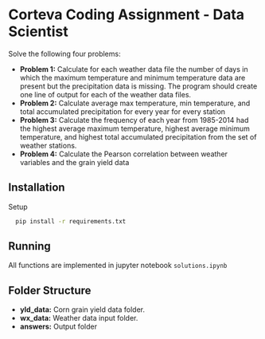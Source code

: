 
# Corteva Coding Assignment - Data Scientist

Solve the following four problems:
- **Problem 1:**
   Calculate for each weather data file the number of days in which the maximum temperature and minimum temperature data are present but the precipitation data is missing. The program should create one line of output for each of the weather data files.
- **Problem 2:**
   Calculate average max temperature, min temperature, and total accumulated precipitation for every year for every station
- **Problem 3:**
   Calculate the frequency of each year from 1985-2014 had the highest average maximum temperature, highest average minimum temperature, and highest total accumulated precipitation from the set of weather stations.
- **Problem 4:**
   Calculate the Pearson correlation between weather variables and the grain yield data




## Installation

Setup

```bash
  pip install -r requirements.txt
```
    
## Running

All functions are implemented in jupyter notebook ```solutions.ipynb```
## Folder Structure

- **yld_data:** Corn grain yield data folder.
- **wx_data:** Weather data input folder.
- **answers:** Output folder